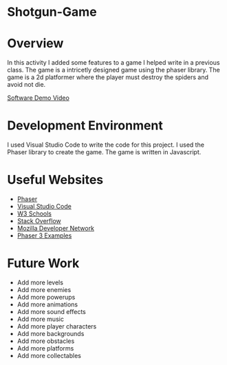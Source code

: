 # Shotgun-Game
# Overview
In this activity I added some features to a game I helped write in a previous class. 
The game is a intricetly designed game using the phaser library.
The game is a 2d platformer where the player must destroy the spiders and avoid not die.


[Software Demo Video](https://youtu.be/CZveA1INRc0)

# Development Environment

I used Visual Studio Code to write the code for this project.
I used the Phaser library to create the game.
The game is written in Javascript.


# Useful Websites

* [Phaser](https://phaser.io/)
* [Visual Studio Code](https://code.visualstudio.com/)
* [W3 Schools](https://www.w3schools.com/)
* [Stack Overflow](https://stackoverflow.com/)
* [Mozilla Developer Network](https://developer.mozilla.org/en-US/)
* [Phaser 3 Examples](https://phaser.io/examples/v3)


# Future Work

* Add more levels
* Add more enemies
* Add more powerups
* Add more animations
* Add more sound effects
* Add more music
* Add more player characters
* Add more backgrounds
* Add more obstacles
* Add more platforms
* Add more collectables
